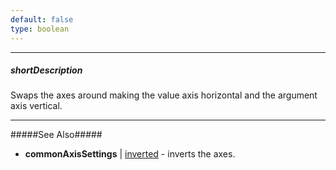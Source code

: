 ```yaml
---
default: false
type: boolean
---
```

---
##### shortDescription
Swaps the axes around making the value axis horizontal and the argument axis vertical.

---
#####See Also#####
- **commonAxisSettings** | [inverted](/api-reference/20%20Data%20Visualization%20Widgets/10%20dxChart/1%20Configuration/commonAxisSettings/inverted.md '/Documentation/ApiReference/Data_Visualization_Widgets/dxChart/Configuration/commonAxisSettings/#inverted') - inverts the axes.